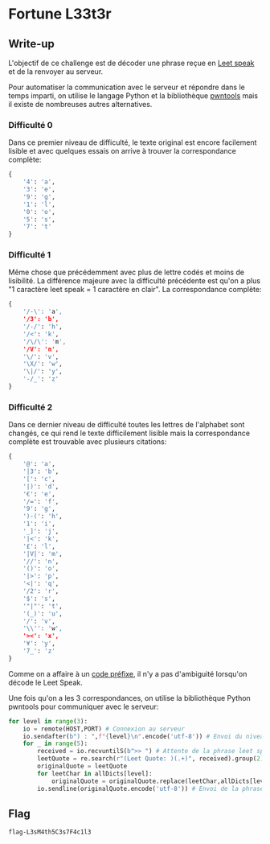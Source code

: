 # Fortune L33t3r

## Write-up

L'objectif de ce challenge est de décoder une phrase reçue en [Leet speak](https://fr.wikipedia.org/wiki/Leet_speak) et de la renvoyer au serveur.

Pour automatiser la communication avec le serveur et répondre dans le temps imparti, on utilise le langage Python et la bibliothèque [pwntools](https://github.com/Gallopsled/pwntools) mais il existe de nombreuses autres alternatives.

### Difficulté 0

Dans ce premier niveau de difficulté, le texte original est encore facilement lisible et avec quelques essais on arrive à trouver la correspondance complète:

```python
{
    '4': 'a',
    '3': 'e',
    '9': 'g',
    '1': 'l',
    '0': 'o',
    '5': 's',
    '7': 't'
}
```

### Difficulté 1

Même chose que précédemment avec plus de lettre codés et moins de lisibilité. La différence majeure avec la difficulté précédente est qu'on a plus "1 caractère leet speak = 1 caractère en clair". La correspondance complète:

```python
{
    '/-\': 'a',
    '/3': 'b',
    '/-/': 'h',
    '/<': 'k',
    '/\/\': 'm',
    '/V': 'n',
    '\/': 'v',
    '\X/': 'w',
    '\|/': 'y',
    '-/_': 'z'
}
```

### Difficulté 2

Dans ce dernier niveau de difficulté toutes les lettres de l'alphabet sont changés, ce qui rend le texte difficilement lisible mais la correspondance complète est trouvable avec plusieurs citations:

```python
{
    '@': 'a',
    '|3': 'b',
    '[': 'c',
    '|)': 'd',
    '€': 'e',
    '/=': 'f',
    '9': 'g',
    ')-(': 'h',
    '1': 'i',
    '_]': 'j',
    '|<': 'k',
    '£': 'l',
    '|V|': 'm',
    '//': 'n',
    '()': 'o',
    '|>': 'p',
    '<|': 'q',
    '/2': 'r',
    '$': 's',
    '"|"': 't',
    '(_)': 'u',
    '/': 'v',
    '\\'': 'w',
    '><': 'x',
    '¥': 'y',
    '7_': 'z'
}
```

Comme on a affaire à un [code préfixe](https://fr.wikipedia.org/wiki/Code_pr%C3%A9fixe), il n'y a pas d'ambiguité lorsqu'on décode le Leet Speak.

Une fois qu'on a les 3 correspondances, on utilise la bibliothèque Python pwntools pour communiquer avec le serveur:

```python
for level in range(3):
	io = remote(HOST,PORT) # Connexion au serveur
	io.sendafter(b") : ",f"{level}\n".encode('utf-8')) # Envoi du niveau de difficulté
	for _ in range(5):
		received = io.recvuntilS(b">> ") # Attente de la phrase leet speakée
		leetQuote = re.search(r"(Leet Quote: )(.+)", received).group(2) # Lecture de la phrase leet speakée
		originalQuote = leetQuote
		for leetChar in allDicts[level]:
			originalQuote = originalQuote.replace(leetChar,allDicts[level][leetChar]) # Traduction de la phrase leet speakée
		io.sendline(originalQuote.encode('utf-8')) # Envoi de la phrase traduite
```

## Flag

`flag-L3sM4th5C3s7F4c1l3`
